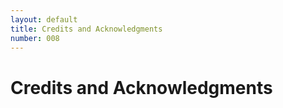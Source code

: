 ```yaml
---
layout: default
title: Credits and Acknowledgments
number: 008
---
```


# Credits and Acknowledgments